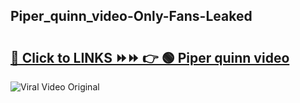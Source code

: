 
 ## Piper_quinn_video-Only-Fans-Leaked

# <h2><a href="https://clipsfans.com/Piper_quinn_video&ref=git">🔗 Click to LINKS ⏩⏩ 👉 🟢 Piper quinn video </a></h2>

<a href="https://clipsfans.com/Piper_quinn_video&ref=git" rel="nofollow" data-target="animated-image.originalLink"><img src="https://i.ibb.co.com/xMMVF88/686577567.gif" alt="Viral Video Original" style="max-width: 100%; display: inline-block;" data-target="animated-image.originalImage"></a>
